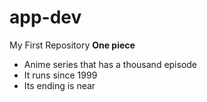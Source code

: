 # app-dev
My First Repository
**One piece**
- Anime series that has a thousand episode
- It runs since 1999
- Its ending is near
